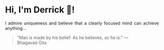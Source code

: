 # Hi, I'm Derrick 👋!
<p align="justify">I admire uniqueness and believe that a clearly focused mind can achieve anything...</p> 
<!-- #quote-start -->
<blockquote>&ldquo;Man is made by his belief. As he believes, so he is.&rdquo; &mdash; <footer>Bhagavad Gita</footer></blockquote>
<!-- #quote-end -->
